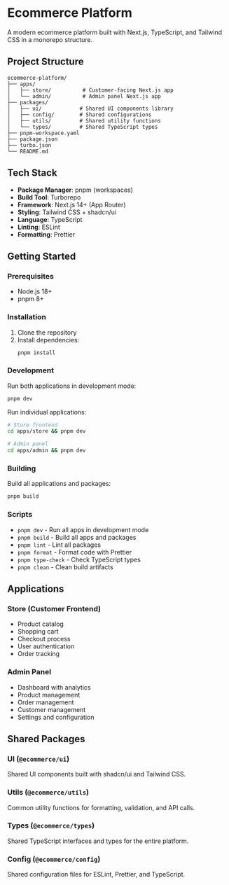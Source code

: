 # Ecommerce Platform

A modern ecommerce platform built with Next.js, TypeScript, and Tailwind CSS in a monorepo structure.

## Project Structure

```
ecommerce-platform/
├── apps/
│   ├── store/          # Customer-facing Next.js app
│   └── admin/          # Admin panel Next.js app
├── packages/
│   ├── ui/            # Shared UI components library
│   ├── config/        # Shared configurations
│   ├── utils/         # Shared utility functions
│   └── types/         # Shared TypeScript types
├── pnpm-workspace.yaml
├── package.json
├── turbo.json
└── README.md
```

## Tech Stack

- **Package Manager**: pnpm (workspaces)
- **Build Tool**: Turborepo
- **Framework**: Next.js 14+ (App Router)
- **Styling**: Tailwind CSS + shadcn/ui
- **Language**: TypeScript
- **Linting**: ESLint
- **Formatting**: Prettier

## Getting Started

### Prerequisites

- Node.js 18+
- pnpm 8+

### Installation

1. Clone the repository
2. Install dependencies:
   ```bash
   pnpm install
   ```

### Development

Run both applications in development mode:

```bash
pnpm dev
```

Run individual applications:

```bash
# Store frontend
cd apps/store && pnpm dev

# Admin panel
cd apps/admin && pnpm dev
```

### Building

Build all applications and packages:

```bash
pnpm build
```

### Scripts

- `pnpm dev` - Run all apps in development mode
- `pnpm build` - Build all apps and packages
- `pnpm lint` - Lint all packages
- `pnpm format` - Format code with Prettier
- `pnpm type-check` - Check TypeScript types
- `pnpm clean` - Clean build artifacts

## Applications

### Store (Customer Frontend)

- Product catalog
- Shopping cart
- Checkout process
- User authentication
- Order tracking

### Admin Panel

- Dashboard with analytics
- Product management
- Order management
- Customer management
- Settings and configuration

## Shared Packages

### UI (`@ecommerce/ui`)

Shared UI components built with shadcn/ui and Tailwind CSS.

### Utils (`@ecommerce/utils`)

Common utility functions for formatting, validation, and API calls.

### Types (`@ecommerce/types`)

Shared TypeScript interfaces and types for the entire platform.

### Config (`@ecommerce/config`)

Shared configuration files for ESLint, Prettier, and TypeScript.
